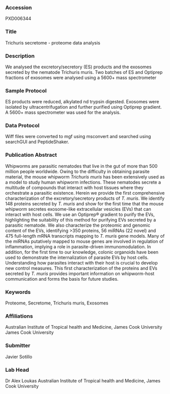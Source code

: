 ### Accession
PXD006344

### Title
Trichuris secretome - proteome data analysis 

### Description
We analysed the excretory/secretory (ES) products and the exosomes secreted by the nematode Trichuris muris. Two batches of ES and Optiprep fractions of exosomes were analysed using a 5600+ mass spectrometer

### Sample Protocol
ES products were reduced, alkylated nd trypsin digested. Exosomes were isolated by ultracentrifugation and further purified using Optiprep gradient. A 5600+ mass spectrometer was used for the analysis.

### Data Protocol
Wiff files were converted to mgf using msconvert and searched using searchGUI and PeptideShaker.

### Publication Abstract
Whipworms are parasitic nematodes that live in the gut of more than 500 million people worldwide. Owing to the difficulty in obtaining parasite material, the mouse whipworm <i>Trichuris muris</i> has been extensively used as a model to study human whipworm infections. These nematodes secrete a multitude of compounds that interact with host tissues where they orchestrate a parasitic existence. Herein we provide the first comprehensive characterization of the excretory/secretory products of <i>T. muris</i>. We identify 148 proteins secreted by <i>T. muris</i> and show for the first time that the mouse whipworm secretes exosome-like extracellular vesicles (EVs) that can interact with host cells. We use an Optiprep&#xae; gradient to purify the EVs, highlighting the suitability of this method for purifying EVs secreted by a parasitic nematode. We also characterize the proteomic and genomic content of the EVs, identifying &gt;350 proteins, 56 miRNAs (22 novel) and 475 full-length mRNA transcripts mapping to <i>T. muris</i> gene models. Many of the miRNAs putatively mapped to mouse genes are involved in regulation of inflammation, implying a role in parasite-driven immunomodulation. In addition, for the first time to our knowledge, colonic organoids have been used to demonstrate the internalization of parasite EVs by host cells. Understanding how parasites interact with their host is crucial to develop new control measures. This first characterization of the proteins and EVs secreted by <i>T. muris</i> provides important information on whipworm-host communication and forms the basis for future studies.

### Keywords
Proteome, Secretome, Trichuris muris, Exosomes

### Affiliations
Australian Institute of Tropical health and Medicine, James Cook University
James Cook University

### Submitter
Javier Sotillo

### Lab Head
Dr Alex Loukas
Australian Institute of Tropical health and Medicine, James Cook University


